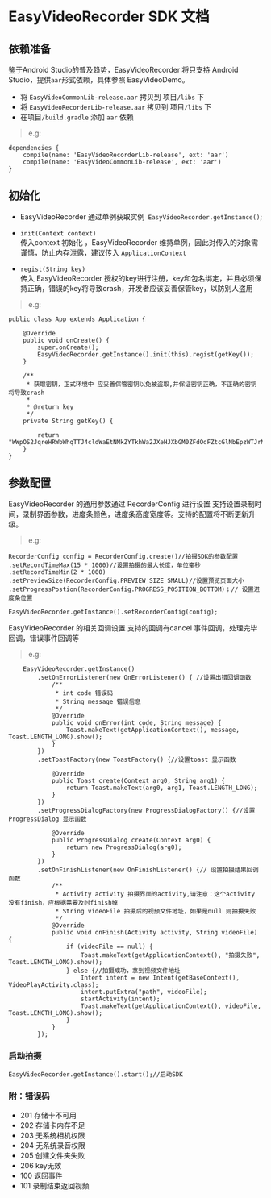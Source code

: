 # EasyVideoRecorder SDK 文档 

## 依赖准备
鉴于Android Studio的普及趋势，EasyVideoRecorder 将只支持 Android Studio，提供`aar`形式依赖，具体参照 EasyVideoDemo。

* 将 `EasyVideoCommonLib-release.aar` 拷贝到 项目`/libs` 下
* 将 `EasyVideoRecorderLib-release.aar` 拷贝到 项目`/libs` 下
* 在项目`/build.gradle` 添加 `aar` 依赖 

> e.g:

  	dependencies {
	    compile(name: 'EasyVideoRecorderLib-release', ext: 'aar')
	    compile(name: 'EasyVideoCommonLib-release', ext: 'aar')
	}

## 初始化 
* EasyVideoRecorder 通过单例获取实例` EasyVideoRecorder.getInstance()`;
* `init(Context context)`  
传入context 初始化 ，EasyVideoRecorder 维持单例，因此对传入的对象需谨慎，防止内存泄露，建议传入 `ApplicationContext`

* `regist(String key)`   
传入 EasyVideoRecorder 授权的key进行注册，key和包名绑定，并且必须保持正确，错误的key将导致crash，开发者应该妥善保管key，以防别人盗用

> e.g:  

	public class App extends Application {

		@Override
		public void onCreate() {
			super.onCreate();
			EasyVideoRecorder.getInstance().init(this).regist(getKey());
		}
	
		/**
		 * 获取密钥，正式环境中 应妥善保管密钥以免被盗取,并保证密钥正确，不正确的密钥将导致crash
		 * 
		 * @return key
		 */
		private String getKey() {
 
			return "WWpOS2JqreHRWbWhqTTJ4cldWaEtNMkZYTkhWa2JXeHJXbGM0ZFdOdFZtcGlNbEpzWTJrMWExcFhNWFpSUkVVd1RucFZlVTVVUlhsTlJFSkJUVkZUTw7i";
		}
	}

## 参数配置 
		    
EasyVideoRecorder 的通用参数通过 RecorderConfig 进行设置 支持设置录制时间，录制界面参数，进度条颜色，进度条高度宽度等。支持的配置将不断更新升级。

> e.g:

	RecorderConfig config = RecorderConfig.create()//拍摄SDK的参数配置
	.setRecordTimeMax(15 * 1000)//设置拍摄的最大长度，单位毫秒
	.setRecordTimeMin(2 * 1000)
	.setPreviewSize(RecorderConfig.PREVIEW_SIZE_SMALL)//设置预览页面大小
	.setProgressPostion(RecorderConfig.PROGRESS_POSITION_BOTTOM)；// 设置进度条位置

	EasyVideoRecorder.getInstance().setRecorderConfig(config);


EasyVideoRecorder 的相关回调设置 支持的回调有cancel 事件回调，处理完毕回调，错误事件回调等

> e.g:
		
		EasyVideoRecorder.getInstance()
			.setOnErrorListener(new OnErrorListener() { //设置出错回调函数 
				/**
				 * int code 错误码
				 * String message 错误信息
				 */
				@Override
				public void onError(int code, String message) {
					Toast.makeText(getApplicationContext(), message, Toast.LENGTH_LONG).show();
				}
			})
			.setToastFactory(new ToastFactory() {//设置toast 显示函数  
	
				@Override
				public Toast create(Context arg0, String arg1) {
					return Toast.makeText(arg0, arg1, Toast.LENGTH_LONG);
				}
			})
			.setProgressDialogFactory(new ProgressDialogFactory() {//设置ProgressDialog 显示函数  
	
				@Override
				public ProgressDialog create(Context arg0) {
					return new ProgressDialog(arg0);
				}
			})
			.setOnFinishListener(new OnFinishListener() {// 设置拍摄结果回调函数
				/**
				 * Activity activity 拍摄界面的activity,请注意：这个activity 没有finish，应根据需要及时finish掉
				 * String videoFile 拍摄后的视频文件地址，如果是null 则拍摄失败
				 */
				@Override
				public void onFinish(Activity activity, String videoFile) {
					if (videoFile == null) {
						Toast.makeText(getApplicationContext(), "拍摄失败", Toast.LENGTH_LONG).show();
					} else {//拍摄成功，拿到视频文件地址
						Intent intent = new Intent(getBaseContext(), VideoPlayActivity.class);
						intent.putExtra("path", videoFile);
						startActivity(intent);
						Toast.makeText(getApplicationContext(), videoFile, Toast.LENGTH_LONG).show();
					}
				}
			});


### 启动拍摄

	EasyVideoRecorder.getInstance().start();//启动SDK

### 附：错误码

* 201 存储卡不可用
* 202 存储卡内存不足
* 203 无系统相机权限
* 204 无系统录音权限
* 205 创建文件夹失败
* 206 key无效
* 100 返回事件
* 101 录制结束返回视频

